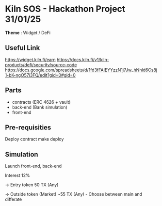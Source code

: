 # Kiln SOS - Hackathon Project 31/01/25

**Theme** : Widget / DeFi

## Useful Link
https://widget.kiln.fi/earn
https://docs.kiln.fi/v1/kiln-products/defi/security/source-code
https://docs.google.com/spreadsheets/d/1fd3fFAIEYYzzN1j7Jw_hNhld6Cs8j1-bK-ngO57i3FQ/edit?gid=0#gid=0


## Parts

- contracts (ERC 4626 + vault)
- back-end (Bank simulation)
- front-end


## Pre-requisities
Deploy contract
    make deploy

## Simulation
Launch front-end, back-end


Interest
12%

-> Entry token
50 TX (Any)

-> Outside token (Market)
~55 TX (Any) - Choose between main and differate

